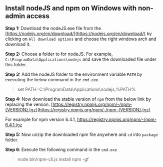 ## Install nodeJS and npm on Windows with non-admin access

**Step 1:** Download the nodeJS.exe file from the [https://nodejs.org/en/download/](https://nodejs.org/en/download/) by clicking on `All download options` and choose the right windows arch and download it.

**Step 2:** Choose a folder to for nodeJS. For example, `C:\ProgramData\Applications\nodejs` and save the downloaded file under this folder.

**Step 3:** Add the nodeJS folder to the environment variable `PATH` by executing the below command in the `cmd.exe`.

> set PATH=C:\ProgramData\Applications\nodejs;%PATH% 

**Step 4:** Now download the stable version of `npm` from the below link by replacing the version.
[https://registry.npmjs.org/npm/-/npm-{VERSION}.tgz](https://registry.npmjs.org/npm/-/npm-{VERSION}.tgz)

For example for npm version 6.4.1, https://registry.npmjs.org/npm/-/npm-6.4.1.tgz

**Step 5:** Now unzip the downloaded npm file anywhere and `cd` into `package` folder.

**Step 6**: Execute the following command in the `cmd.exe`

> node bin/npm-cli.js install npm -gf
